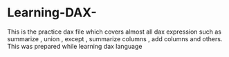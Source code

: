 # Learning-DAX-
This is the practice dax file which covers almost all dax expression such as summarize , union , except , summarize columns , add columns and others.
This was prepared  while learning dax language 
